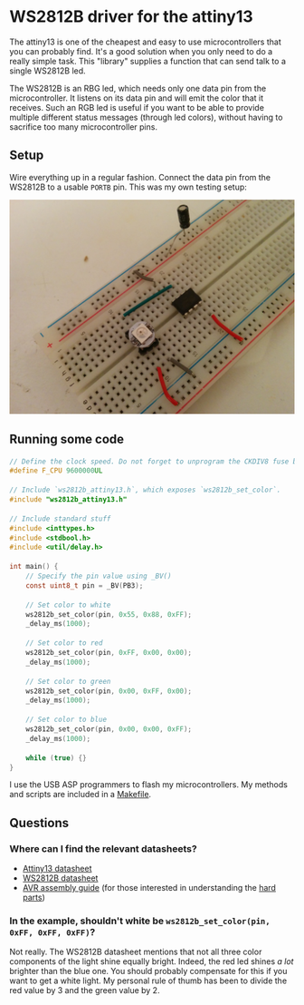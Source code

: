 # WS2812B driver for the attiny13

The attiny13 is one of the cheapest and easy to use microcontrollers that you can probably find. It's a good solution when you only need to do a really simple task. This "library" supplies a function that can send talk to a single WS2812B led.

The WS2812B is an RBG led, which needs only one data pin from the microcontroller. It listens on its data pin and will emit the color that it receives. Such an RGB led is useful if you want to be able to provide multiple different status messages (through led colors), without having to sacrifice too many microcontroller pins.

## Setup

Wire everything up in a regular fashion. Connect the data pin from the WS2812B to a usable `PORTB` pin. This was my own testing setup:

![testing setup](photo.jpg)

## Running some code

```c
// Define the clock speed. Do not forget to unprogram the CKDIV8 fuse bit
#define F_CPU 9600000UL

// Include `ws2812b_attiny13.h`, which exposes `ws2812b_set_color`.
#include "ws2812b_attiny13.h"

// Include standard stuff
#include <inttypes.h>
#include <stdbool.h>
#include <util/delay.h>

int main() {
    // Specify the pin value using _BV()
    const uint8_t pin = _BV(PB3);
    
    // Set color to white
    ws2812b_set_color(pin, 0x55, 0x88, 0xFF);
    _delay_ms(1000);
        
    // Set color to red
    ws2812b_set_color(pin, 0xFF, 0x00, 0x00);
    _delay_ms(1000);
        
    // Set color to green
    ws2812b_set_color(pin, 0x00, 0xFF, 0x00);
    _delay_ms(1000);
        
    // Set color to blue
    ws2812b_set_color(pin, 0x00, 0x00, 0xFF);
    _delay_ms(1000);
    
    while (true) {}
}
```

I use the USB ASP programmers to flash my microcontrollers. My methods and scripts are included in a [Makefile](Makefile).

## Questions

### Where can I find the relevant datasheets?

- [Attiny13 datasheet](http://ww1.microchip.com/downloads/en/DeviceDoc/doc2535.pdf)
- [WS2812B datasheet](https://cdn-shop.adafruit.com/datasheets/WS2812B.pdf)
- [AVR assembly guide](http://academy.cba.mit.edu/classes/embedded_programming/doc1022.pdf) (for those interested in understanding the [hard parts](https://github.com/dsprenkels/ws2812b_attiny13/blob/master/ws2812b_attiny13.c#L9-L156))

### In the example, shouldn't white be `ws2812b_set_color(pin, 0xFF, 0xFF, 0xFF)`?

Not really. The WS2812B datasheet mentions that not all three color components of the light shine equally bright. Indeed, the red led shines *a lot* brighter than the blue one. You should probably compensate for this if you want to get a white light. My personal rule of thumb has been to divide the red value by 3 and the green value by 2.

